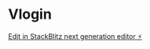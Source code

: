 # Vlogin

[Edit in StackBlitz next generation editor ⚡️](https://stackblitz.com/~/github.com/Priyanshuraj-rj/Vlogin)